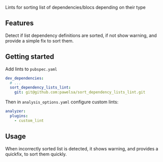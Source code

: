 Lints for sorting list of dependencies/blocs depending on their type

## Features

Detect if list dependency definitions are sorted, if not show warning, and provide a simple fix to sort them.

## Getting started

Add lints to `pubspec.yaml`

```yaml
dev_dependencies:
  # ...
  sort_dependency_lists_lint:
    git: git@github.com:pawelsa/sort_dependency_lists_lint.git
```

Then in `analysis_options.yaml` configure custom lints:

```yaml
analyzer:
  plugins:
    - custom_lint
```

## Usage

When incorrectly sorted list is detected, it shows warning, and provides a quickfix, to sort them quickly.